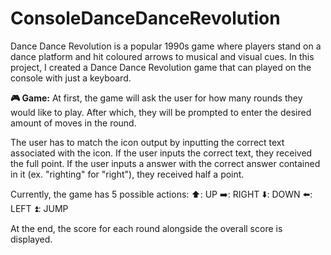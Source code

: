 # ConsoleDanceDanceRevolution
Dance Dance Revolution is a popular 1990s game where players stand on a dance platform and hit coloured arrows to musical and visual cues. In this project, I created a Dance Dance Revolution game that can played on the console with just a keyboard. 

**🎮 Game:**
At first, the game will ask the user for how many rounds they would like to play. After which, they will be prompted to enter the desired amount of moves in the round. 

The user has to match the icon output by inputting the correct text associated with the icon. If the user inputs the correct text, they received the full point. If the user inputs a answer with the correct answer contained in it (ex. "righting" for "right"), they received half a point. 

Currently, the game has 5 possible actions:
⬆️: UP
➡️: RIGHT
⬇️: DOWN
⬅️: LEFT
⏫: JUMP

At the end, the score for each round alongside the overall score is displayed. 
